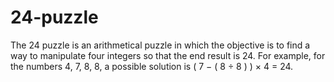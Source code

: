 # 24-puzzle
The 24 puzzle is an arithmetical puzzle in which the objective is to find a way to manipulate four integers so that the end result is 24. For example, for the numbers 4, 7, 8, 8, a possible solution is  ( 7 − ( 8 ÷ 8 ) ) × 4 = 24.




